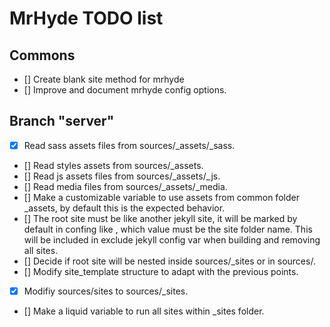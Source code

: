 # MrHyde TODO list #

## Commons ##
- [] Create blank site method for mrhyde
- [] Improve and document mrhyde config options.

## Branch "server" ##
- [x] Read sass assets files from sources/_assets/_sass.
- [] Read styles assets from sources/_assets.
- [] Read js assets files from sources/_assets/_js.
- [] Read media files from sources/_assets/_media.
- [] Make a customizable variable to use assets from common folder _assets, by default this is the expected behavior.
- [] The root site must be like another jekyll site, it will be marked by default in confing like <rootsite>, which value must be the site folder name. This will be included in exclude jekyll config var when building and removing all sites. 
- [] Decide if root site will be nested inside sources/_sites or in sources/.
- [] Modify site_template structure to adapt with the previous points.
- [x] Modifiy sources/sites to sources/_sites.
- [] Make a liquid variable to run all sites within _sites folder.
